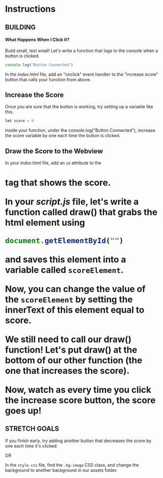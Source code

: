# Instructions  

## BUILDING
#### What Happens When I Click It?
Build small, test small! Let's write a function that logs to the console when a button is clicked.

```js
console.log("Button Connected")
```

In the *index.html* file, add an "onclick" event handler to the "increase score" button that calls your function from above.

## Increase the Score
Once you are sure that the button is working, try setting up a variable like this.

```js
let score = 0
```
Inside your function, under the console.log("Button Connected"), increase the score variable by one each time the button is clicked.

## Draw the Score to the Webview

In your *index.html* file, add an `id` attribute to the <h1> tag that shows the score.

In your *script.js* file, let's write a function called draw()  that grabs the html element using 

```js
document.getElementById("")
```
and saves this element into a variable called `scoreElement`.

Now, you can change the value of the `scoreElement` by setting the innerText of this element equal to score.

We still need to call our draw() function! Let's put draw() at the bottom of our other function (the one that increases the score). 

Now, watch as every time you click the increase score button, the score goes up!

## STRETCH GOALS

If you finish early, try adding another button that decreases the score by one each time it's clicked. 

OR

In the `style.css` file, find the `.bg-image` CSS class, and change the background to another background in our assets folder.

